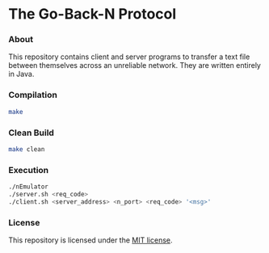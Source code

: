 # The Go-Back-N Protocol
### About
This repository contains client and server programs to transfer a text file between themselves across an unreliable network. They are written entirely in Java. 


### Compilation
```Bash
make
```

### Clean Build
```Bash
make clean
```

### Execution
```Bash
./nEmulator
./server.sh <req_code>
./client.sh <server_address> <n_port> <req_code> '<msg>'
```

### License
This repository is licensed under the [MIT license](https://github.com/elailai94/The-Go-Back-N-Protocol/blob/master/LICENSE.md).
